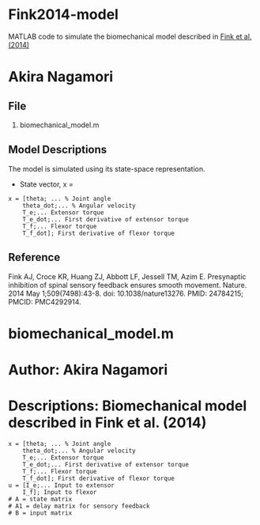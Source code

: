 # Fink2014-model
MATLAB code to simulate the biomechanical model described in [Fink et al. (2014)](https://www.nature.com/articles/nature13276)
#
# Akira Nagamori
## File
1. biomechanical_model.m
## Model Descriptions
The model is simulated using its state-space representation. 
- State vector, x = 
```
x = [theta; ... % Joint angle
    theta_dot;... % Angular velocity
    T_e;... Extensor torque
    T_e_dot;... First derivative of extensor torque
    T_f;... Flexor torque
    T_f_dot]; First derivative of flexor torque
```
## Reference
Fink AJ, Croce KR, Huang ZJ, Abbott LF, Jessell TM, Azim E. Presynaptic inhibition of spinal sensory feedback ensures smooth movement. Nature. 2014 May 1;509(7498):43-8. doi: 10.1038/nature13276. PMID: 24784215; PMCID: PMC4292914.


# biomechanical_model.m
# Author: Akira Nagamori
# Descriptions: Biomechanical model described in Fink et al. (2014)
```
x = [theta; ... % Joint angle
    theta_dot;... % Angular velocity
    T_e;... Extensor torque
    T_e_dot;... First derivative of extensor torque
    T_f;... Flexor torque
    T_f_dot]; First derivative of flexor torque
u = [I_e;... Input to extensor 
    I_f]; Input to flexor 
# A = state matrix 
# A1 = delay matrix for sensory feedback 
# B = input matrix
